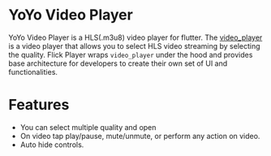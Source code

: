 # YoYo Video Player

YoYo Video Player is a HLS(.m3u8) video player for flutter.
The [video_player](https://pub.dev/packages/yoyo_player) is a video player that allows you to select HLS video streaming by selecting the quality. Flick Player wraps `video_player` under the hood and provides base architecture for developers to create their own set of UI and functionalities.


# Features

* You can select multiple quality and open
* On video tap play/pause, mute/unmute, or perform any action on video.
* Auto hide controls.